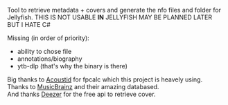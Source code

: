 Tool to retrieve metadata + covers and generate the nfo files and folder for Jellyfish. THIS IS NOT USABLE **IN** JELLYFISH MAY BE PLANNED LATER BUT I HATE C#

Missing (in order of priority):
- ability to chose file
- annotations/biography
- ytb-dlp (that's why the binary is there)

Big thanks to [Acoustid](https://github.com/acoustid) for fpcalc which this project is heavely using.<br>
Thanks to [MusicBrainz](https://musicbrainz.org/) and their amazing databased.<br>
And thanks [Deezer](https://www.deezer.com/en/) for the free api to retrieve cover.
